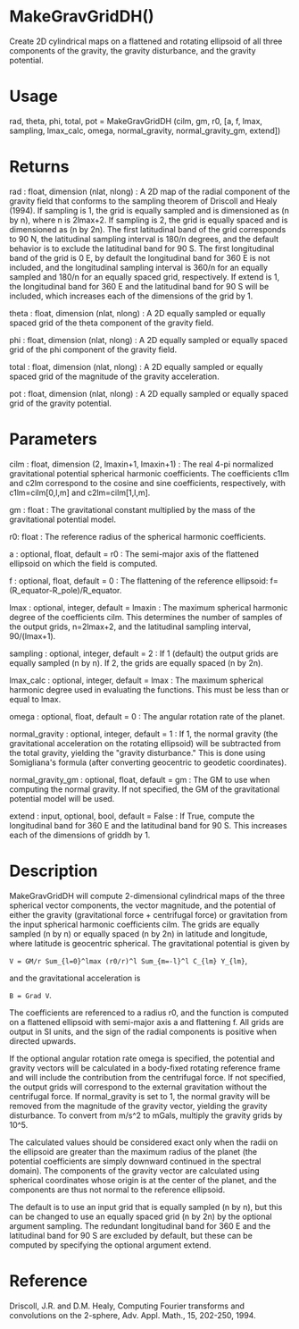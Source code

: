 # MakeGravGridDH()

Create 2D cylindrical maps on a flattened and rotating ellipsoid of all three components of the gravity, the gravity disturbance, and the gravity potential.

# Usage

rad, theta, phi, total, pot = MakeGravGridDH (cilm, gm, r0, [a, f, lmax, sampling, lmax_calc, omega, normal_gravity, normal_gravity_gm, extend])

# Returns

rad : float, dimension (nlat, nlong)
:   A 2D map of the radial component of the gravity field that conforms to the sampling theorem of Driscoll and Healy (1994). If sampling is 1, the grid is equally sampled and is dimensioned as (n by n), where n is 2lmax+2. If sampling is 2, the grid is equally spaced and is dimensioned as (n by 2n). The first latitudinal band of the grid corresponds to 90 N, the latitudinal sampling interval is 180/n degrees, and the default behavior is to exclude the latitudinal band for 90 S. The first longitudinal band of the grid is 0 E, by default the longitudinal band for 360 E is not included, and the longitudinal sampling interval is 360/n for an equally sampled and 180/n for an equally spaced grid, respectively. If extend is 1, the longitudinal band for 360 E and the latitudinal band for 90 S will be included, which increases each of the dimensions of the grid by 1.

theta : float, dimension (nlat, nlong)
:   A 2D equally sampled or equally spaced grid of the theta component of the gravity field.

phi : float, dimension (nlat, nlong)
:   A 2D equally sampled or equally spaced grid of the phi component of the gravity field.

total : float, dimension (nlat, nlong)
:   A 2D equally sampled or equally spaced grid of the magnitude of the gravity acceleration.

pot : float, dimension (nlat, nlong)
:   A 2D equally sampled or equally spaced grid of the gravity potential.

# Parameters

cilm : float, dimension (2, lmaxin+1, lmaxin+1)
:   The real 4-pi normalized gravitational potential spherical harmonic coefficients. The coefficients c1lm and c2lm correspond to the cosine and sine coefficients, respectively, with c1lm=cilm[0,l,m] and c2lm=cilm[1,l,m].

gm : float
:   The gravitational constant multiplied by the mass of the gravitational potential model.

r0: float
:   The reference radius of the spherical harmonic coefficients.

a : optional, float, default = r0
:   The semi-major axis of the flattened ellipsoid on which the field is computed.

f : optional, float, default = 0
:   The flattening of the reference ellipsoid: f=(R_equator-R_pole)/R_equator.

lmax : optional, integer, default = lmaxin
:   The maximum spherical harmonic degree of the coefficients cilm. This determines the number of samples of the output grids, n=2lmax+2, and the latitudinal sampling interval, 90/(lmax+1).

sampling : optional, integer, default = 2
:   If 1 (default) the output grids are equally sampled (n by n). If 2, the grids are equally spaced (n by 2n).

lmax_calc : optional, integer, default = lmax
:   The maximum spherical harmonic degree used in evaluating the functions. This must be less than or equal to lmax.

omega : optional, float, default = 0
:   The angular rotation rate of the planet.

normal_gravity : optional, integer, default = 1
:   If 1, the normal gravity (the gravitational acceleration on the rotating ellipsoid) will be subtracted from the total gravity, yielding the "gravity disturbance." This is done using Somigliana's formula (after converting geocentric to geodetic coordinates).

normal_gravity_gm : optional, float, default = gm
:   The GM to use when computing the normal gravity. If not specified, the GM of the gravitational potential model will be used.

extend : input, optional, bool, default = False
:   If True, compute the longitudinal band for 360 E and the latitudinal band for 90 S. This increases each of the dimensions of griddh by 1.

# Description

MakeGravGridDH will compute 2-dimensional cylindrical maps of the three spherical vector components, the vector magnitude, and the potential of either the gravity (gravitational force + centrifugal force) or gravitation from the input spherical harmonic coefficients cilm. The grids are equally sampled (n by n) or equally spaced (n by 2n) in latitude and longitude, where latitude is geocentric spherical. The gravitational potential is given by

`V = GM/r Sum_{l=0}^lmax (r0/r)^l Sum_{m=-l}^l C_{lm} Y_{lm}`,

and the gravitational acceleration is

`B = Grad V`.

The coefficients are referenced to a radius r0, and the function is computed on a flattened ellipsoid with semi-major axis a and flattening f. All grids are output in SI units, and the sign of the radial components is positive when directed upwards.

If the optional angular rotation rate omega is specified, the potential and gravity vectors will be calculated in a body-fixed rotating reference frame and will include the contribution from the centrifugal force. If not specified, the output grids will correspond to the external gravitation without the centrifugal force. If normal_gravity is set to 1, the normal gravity will be removed from the magnitude of the gravity vector, yielding the gravity disturbance. To convert from m/s^2 to mGals, multiply the gravity grids by 10^5.

The calculated values should be considered exact only when the radii on the ellipsoid are greater than the maximum radius of the planet (the potential coefficients are simply downward continued in the spectral domain). The components of the gravity vector are calculated using spherical coordinates whose origin is at the center of the planet, and the components are thus not normal to the reference ellipsoid.

The default is to use an input grid that is equally sampled (n by n), but this can be changed to use an equally spaced grid (n by 2n) by the optional argument sampling. The redundant longitudinal band for 360 E and the latitudinal band for 90 S are excluded by default, but these can be computed by specifying the optional argument extend.

# Reference

Driscoll, J.R. and D.M. Healy, Computing Fourier transforms and convolutions on the 2-sphere, Adv. Appl. Math., 15, 202-250, 1994.
